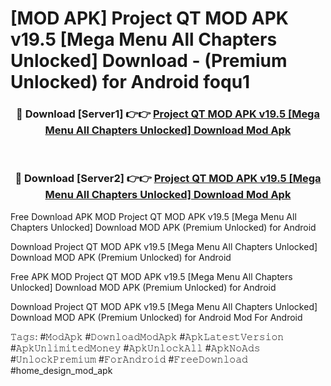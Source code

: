 # [MOD APK] Project QT MOD APK v19.5 [Mega Menu All Chapters Unlocked] Download - (Premium Unlocked) for Android foqu1



<div align="center">
<h3>🔴 Download [Server1] 👉👉 <a href="https://momento.my/?title=Project_QT_MOD_APK_v19.5_[Mega_Menu_All_Chapters_Unlocked]_Download">Project QT MOD APK v19.5 [Mega Menu All Chapters Unlocked] Download Mod Apk</a></h3><br>

<h3>🔴 Download [Server2] 👉👉 <a href="https://momento.my/?title=Project_QT_MOD_APK_v19.5_[Mega_Menu_All_Chapters_Unlocked]_Download">Project QT MOD APK v19.5 [Mega Menu All Chapters Unlocked] Download Mod Apk</a></h3>
</div>



Free Download APK MOD Project QT MOD APK v19.5 [Mega Menu All Chapters Unlocked] Download MOD APK (Premium Unlocked) for Android

Download Project QT MOD APK v19.5 [Mega Menu All Chapters Unlocked] Download MOD APK (Premium Unlocked) for Android

Free APK MOD Project QT MOD APK v19.5 [Mega Menu All Chapters Unlocked] Download MOD APK (Premium Unlocked) for Android

Download Project QT MOD APK v19.5 [Mega Menu All Chapters Unlocked] Download MOD APK (Premium Unlocked) for Android Mod For Android

𝚃𝚊𝚐𝚜: #𝙼𝚘𝚍𝙰𝚙𝚔 #𝙳𝚘𝚠𝚗𝚕𝚘𝚊𝚍𝙼𝚘𝚍𝙰𝚙𝚔 #𝙰𝚙𝚔𝙻𝚊𝚝𝚎𝚜𝚝𝚅𝚎𝚛𝚜𝚒𝚘𝚗 #𝙰𝚙𝚔𝚄𝚗𝚕𝚒𝚖𝚒𝚝𝚎𝚍𝙼𝚘𝚗𝚎𝚢 #𝙰𝚙𝚔𝚄𝚗𝚕𝚘𝚌𝚔𝙰𝚕𝚕 #𝙰𝚙𝚔𝙽𝚘𝙰𝚍𝚜 #𝚄𝚗𝚕𝚘𝚌𝚔𝙿𝚛𝚎𝚖𝚒𝚞𝚖 #𝙵𝚘𝚛𝙰𝚗𝚍𝚛𝚘𝚒𝚍 #𝙵𝚛𝚎𝚎𝙳𝚘𝚠𝚗𝚕𝚘𝚊𝚍 #home_design_mod_apk
